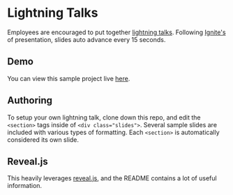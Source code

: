 # Lightning Talks

Employees are encouraged to put together [lightning talks](http://en.wikipedia.org/wiki/Lightning_talk). Following [Ignite's](http://igniteshow.com/) of presentation, slides auto advance every 15 seconds.

## Demo

You can view this sample project live [here](http://softwareforgood.github.io/Lightning-Talks/).

## Authoring

To setup your own lightning talk, clone down this repo, and edit the `<section>` tags inside of `<div class="slides">`.  Several sample slides are included with various types of formatting.  Each `<section>` is automatically considered its own slide.

## Reveal.js

This heavily leverages [reveal.js](https://github.com/hakimel/reveal.js), and the README contains a lot of useful information.
